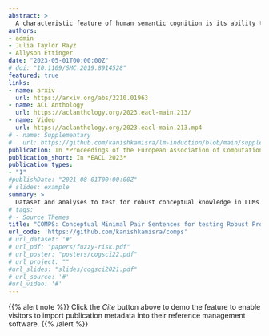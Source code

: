 ```yaml
---
abstract: >
  A characteristic feature of human semantic cognition is its ability to not only store and retrieve the properties of concepts observed through experience, but to also facilitate the inheritance of properties (*can breathe*) from superordinate concepts (animal) to their subordinates (dog) -- i.e. demonstrate property inheritance. In this paper, we present COMPS, a collection of minimal pair sentences that jointly tests pre-trained language models (PLMs) on their ability to attribute properties to concepts and their ability to demonstrate property inheritance behavior. Analyses of 22 different PLMs on COMPS reveal that they can easily distinguish between concepts on the basis of a property when they are trivially different, but find it relatively difficult when concepts are related on the basis of nuanced knowledge representations. Furthermore, we find that PLMs can demonstrate behavior consistent with property inheritance to a great extent, but fail in the presence of distracting information, which decreases the performance of many models, sometimes even below chance. This lack of robustness in demonstrating simple reasoning raises important questions about PLMs' capacity to make correct inferences even when they appear to possess the prerequisite knowledge.<br><br>***This paper was recognized as the best paper at EACL 2023!***
authors:
- admin 
- Julia Taylor Rayz
- Allyson Ettinger
date: "2023-05-01T00:00:00Z"
# doi: "10.1109/SMC.2019.8914528"
featured: true
links:
- name: arxiv
  url: https://arxiv.org/abs/2210.01963
- name: ACL Anthology
  url: https://aclanthology.org/2023.eacl-main.213/
- name: Video
  url: https://aclanthology.org/2023.eacl-main.213.mp4
# - name: Supplementary
#   url: https://github.com/kanishkamisra/lm-induction/blob/main/supplemental.pdf
publication: In *Proceedings of the European Association of Computation Linguistics*
publication_short: In *EACL 2023*
publication_types:
- "1"
#publishDate: "2021-08-01T00:00:00Z"
# slides: example
summary: >
  Dataset and analyses to test for robust conceptual knowledge in LLMs. Presented at *EACL 2023*. (<b>Recipient of the Best Paper Award</b>)
# tags:
# - Source Themes
title: "COMPS: Conceptual Minimal Pair Sentences for testing Robust Property Knowledge and its Inheritance in Pre-trained Language Models"
url_code: 'https://github.com/kanishkamisra/comps'
# url_dataset: '#'
# url_pdf: "papers/fuzzy-risk.pdf"
# url_poster: "posters/cogsci22.pdf"
# url_project: ""
#url_slides: "slides/cogsci2021.pdf"
# url_source: '#'
#url_video: '#'
---
```


{{% alert note %}}
Click the *Cite* button above to demo the feature to enable visitors to import publication metadata into their reference management software.
{{% /alert %}}


